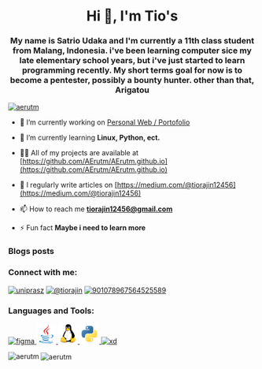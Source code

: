 <h1 align="center">Hi 👋, I'm Tio's</h1>
<h3 align="center">My name is Satrio Udaka and I'm currently a 11th class student from Malang, Indonesia. i've been learning computer sice my late elementary school years, but i've just started to learn programming recently. My short terms goal for now is to become a pentester, possibly a bounty hunter. other than that, Arigatou</h3>

<p align="left"> <a href="https://github.com/ryo-ma/github-profile-trophy"><img src="https://github-profile-trophy.vercel.app/?username=aerutm" alt="aerutm" /></a> </p>

- 🔭 I’m currently working on [Personal Web / Portofolio](https://github.com/AErutm/AErutm.github.io)

- 🌱 I’m currently learning **Linux, Python, ect.**

- 👨‍💻 All of my projects are available at [https://github.com/AErutm/AErutm.github.io](https://github.com/AErutm/AErutm.github.io)

- 📝 I regularly write articles on [https://medium.com/@tiorajin12456](https://medium.com/@tiorajin12456)

- 📫 How to reach me **tiorajin12456@gmail.com**

- ⚡ Fun fact **Maybe i need to learn more**

### Blogs posts
<!-- BLOG-POST-LIST:START -->
<!-- BLOG-POST-LIST:END -->

<h3 align="left">Connect with me:</h3>
<p align="left">
<a href="https://instagram.com/uniprasz" target="blank"><img align="center" src="https://raw.githubusercontent.com/rahuldkjain/github-profile-readme-generator/master/src/images/icons/Social/instagram.svg" alt="uniprasz" height="30" width="40" /></a>
<a href="https://medium.com/@tiorajin" target="blank"><img align="center" src="https://raw.githubusercontent.com/rahuldkjain/github-profile-readme-generator/master/src/images/icons/Social/medium.svg" alt="@tiorajin" height="30" width="40" /></a>
<a href="https://discord.gg/901078967564525589" target="blank"><img align="center" src="https://raw.githubusercontent.com/rahuldkjain/github-profile-readme-generator/master/src/images/icons/Social/discord.svg" alt="901078967564525589" height="30" width="40" /></a>
</p>

<h3 align="left">Languages and Tools:</h3>
<p align="left"> <a href="https://www.figma.com/" target="_blank" rel="noreferrer"> <img src="https://www.vectorlogo.zone/logos/figma/figma-icon.svg" alt="figma" width="40" height="40"/> </a> <a href="https://www.java.com" target="_blank" rel="noreferrer"> <img src="https://raw.githubusercontent.com/devicons/devicon/master/icons/java/java-original.svg" alt="java" width="40" height="40"/> </a> <a href="https://www.linux.org/" target="_blank" rel="noreferrer"> <img src="https://raw.githubusercontent.com/devicons/devicon/master/icons/linux/linux-original.svg" alt="linux" width="40" height="40"/> </a> <a href="https://www.python.org" target="_blank" rel="noreferrer"> <img src="https://raw.githubusercontent.com/devicons/devicon/master/icons/python/python-original.svg" alt="python" width="40" height="40"/> </a> <a href="https://www.adobe.com/products/xd.html" target="_blank" rel="noreferrer"> <img src="https://cdn.worldvectorlogo.com/logos/adobe-xd.svg" alt="xd" width="40" height="40"/> </a> </p>

<p><img align="left" src="https://github-readme-stats.vercel.app/api/top-langs?username=aerutm&show_icons=true&locale=en&layout=compact" alt="aerutm" /></p>

<p>&nbsp;<img align="center" src="https://github-readme-stats.vercel.app/api?username=aerutm&show_icons=true&locale=en" alt="aerutm" /></p>
